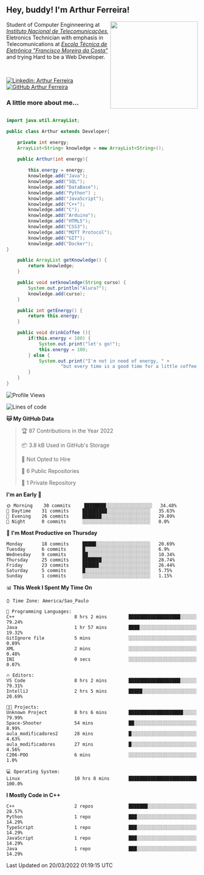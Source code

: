 <h2> Hey, buddy! I'm Arthur Ferreira!</h2>
<img align='right' src="https://media.giphy.com/media/ule4vhcY1xEKQ/giphy.gif" width="230">
<p>Student of Computer Enginneering at  <em><a href="https://inatel.br/home/" target="_blank">Instituto Nacional de Telecomunicações</a></em>, Eletronics Technician with emphasis in Telecomunications at <em><a href="https://www.etefmc.com.br" target="_blank">Escola Técnica de Eletrônica "Francisco Moreira da Costa"</a></em> and trying Hard to be a Web Developer.
</p></br>

[![Linkedin: Arthur Ferreira](https://img.shields.io/badge/-Arthur%20Ferreira%20Silva-blue?style=flat-square&logo=Linkedin&logoColor=white&link=https://www.linkedin.com/in/ArthurFerreiraSilva/)]( www.linkedin.com/in/ArthurFerreiraSilva)
[![GitHub Arthur Ferreira](https://img.shields.io/github/followers/arthur-ngdi?label=follow&style=social)](https://github.com/arthur-ngdi)


### A little more about me...  

``` Java

import java.util.ArrayList;

public class Arthur extends Developer{

    private int energy;
    ArrayList<String> knowledge = new ArrayList<String>();

    public Arthur(int energy){
        
        this.energy = energy;
        knowledge.add("Java");
        knowledge.add("SQL");
        knowledge.add("DataBase");
        knowledge.add("Python") ;
        knowledge.add("JavaScript");
        knowledge.add("C++");
        knowledge.add("C");
        knowledge.add("Arduino");
        knowledge.add("HTML5");
        knowledge.add("CSS3");
        knowledge.add("MQTT Protocol");
        knowledge.add("GIT");
        knowledge.add("Docker");
}

    public ArrayList getKnowledge() {
        return knowledge;
    }

    public void setknowledge(String curso) {
        System.out.println("Alura?");
        knowledge.add(curso);
    }

    public int getEnergy() {
        return this.energy;
    }

    public void drinkCoffee (){
        if(this.energy < 100) {
            System.out.print("let's go!");
            this.energy = 100;
        } else {
            System.out.print("I'm not in need of energy, " +
                    "but every time is a good time for a little coffee!");
        }
    }
}

```
<!--START_SECTION:waka-->
![Profile Views](http://img.shields.io/badge/Profile%20Views-18-blue)

![Lines of code](https://img.shields.io/badge/From%20Hello%20World%20I%27ve%20Written-3%20Thousand%20lines%20of%20code-blue)

**🐱 My GitHub Data** 

> 🏆 87 Contributions in the Year 2022
 > 
> 📦 3.8 kB Used in GitHub's Storage 
 > 
> 🚫 Not Opted to Hire
 > 
> 📜 6 Public Repositories 
 > 
> 🔑 1 Private Repository 
 > 
**I'm an Early 🐤** 

```text
🌞 Morning    30 commits     ████████░░░░░░░░░░░░░░░░░   34.48% 
🌆 Daytime    31 commits     █████████░░░░░░░░░░░░░░░░   35.63% 
🌃 Evening    26 commits     ███████░░░░░░░░░░░░░░░░░░   29.89% 
🌙 Night      0 commits      ░░░░░░░░░░░░░░░░░░░░░░░░░   0.0%

```
📅 **I'm Most Productive on Thursday** 

```text
Monday       18 commits     █████░░░░░░░░░░░░░░░░░░░░   20.69% 
Tuesday      6 commits      █░░░░░░░░░░░░░░░░░░░░░░░░   6.9% 
Wednesday    9 commits      ██░░░░░░░░░░░░░░░░░░░░░░░   10.34% 
Thursday     25 commits     ███████░░░░░░░░░░░░░░░░░░   28.74% 
Friday       23 commits     ██████░░░░░░░░░░░░░░░░░░░   26.44% 
Saturday     5 commits      █░░░░░░░░░░░░░░░░░░░░░░░░   5.75% 
Sunday       1 commits      ░░░░░░░░░░░░░░░░░░░░░░░░░   1.15%

```


📊 **This Week I Spent My Time On** 

```text
⌚︎ Time Zone: America/Sao_Paulo

💬 Programming Languages: 
C++                      8 hrs 2 mins        ███████████████████░░░░░░   79.24% 
Java                     1 hr 57 mins        ████░░░░░░░░░░░░░░░░░░░░░   19.32% 
GitIgnore file           5 mins              ░░░░░░░░░░░░░░░░░░░░░░░░░   0.89% 
XML                      2 mins              ░░░░░░░░░░░░░░░░░░░░░░░░░   0.48% 
INI                      0 secs              ░░░░░░░░░░░░░░░░░░░░░░░░░   0.07%

🔥 Editors: 
VS Code                  8 hrs 2 mins        ███████████████████░░░░░░   79.31% 
IntelliJ                 2 hrs 5 mins        █████░░░░░░░░░░░░░░░░░░░░   20.69%

🐱‍💻 Projects: 
Unknown Project          8 hrs 6 mins        ████████████████████░░░░░   79.99% 
Space-Shooter            54 mins             ██░░░░░░░░░░░░░░░░░░░░░░░   8.99% 
aula_modificadores2      28 mins             █░░░░░░░░░░░░░░░░░░░░░░░░   4.63% 
aula_modificadores       27 mins             █░░░░░░░░░░░░░░░░░░░░░░░░   4.56% 
C206-POO                 6 mins              ░░░░░░░░░░░░░░░░░░░░░░░░░   1.0%

💻 Operating System: 
Linux                    10 hrs 8 mins       █████████████████████████   100.0%

```

**I Mostly Code in C++** 

```text
C++                      2 repos             ███████░░░░░░░░░░░░░░░░░░   28.57% 
Python                   1 repo              ███░░░░░░░░░░░░░░░░░░░░░░   14.29% 
TypeScript               1 repo              ███░░░░░░░░░░░░░░░░░░░░░░   14.29% 
JavaScript               1 repo              ███░░░░░░░░░░░░░░░░░░░░░░   14.29% 
Java                     1 repo              ███░░░░░░░░░░░░░░░░░░░░░░   14.29%

```



 Last Updated on 20/03/2022 01:19:15 UTC
<!--END_SECTION:waka-->
